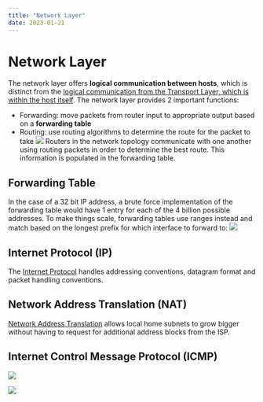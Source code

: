 ```yaml
---
title: "Network Layer"
date: 2023-01-21
---
```

# Network Layer
The network layer offers **logical communication between hosts**, which is distinct from the [logical communication from the Transport Layer, which is within the host itself](Notes/Transport%20Layer.md). The network layer provides 2 important functions:
- Forwarding: move packets from router input to appropriate output based on a **forwarding table**
- Routing: use routing algorithms to determine the route for the packet to take 
![](https://i.imgur.com/lzfb7Cm.png)
Routers in the network topology communicate with one another using routing packets in order to determine the best route. This information is populated in the forwarding table.
## Forwarding Table
In the case of a 32 bit IP address, a brute force implementation of the forwarding table would have 1 entry for each of the 4 billion possible addresses. To make things scale, forwarding tables use ranges instead and match based on the longest prefix for which interface to forward to:
![](https://i.imgur.com/r0DQ9qq.png)
## Internet Protocol (IP)
The [Internet Protocol](Notes/Internet%20Protocol.md) handles addressing conventions, datagram format and packet handling conventions.
## Network Address Translation (NAT)
[Network Address Translation](Notes/Network%20Address%20Translation.md) allows local home subnets to grow bigger without having to request for additional address blocks from the ISP.
## Internet Control Message Protocol (ICMP)
![](https://i.imgur.com/LNEfMNs.png)

![](https://i.imgur.com/CBk42YD.png)
